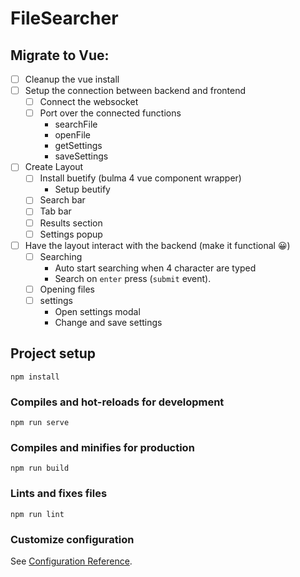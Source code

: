 # FileSearcher

## Migrate to Vue:
- [ ] Cleanup the vue install 
- [ ] Setup the connection between backend and frontend
  - [ ] Connect the websocket
  - [ ] Port over the connected functions
    - searchFile
    - openFile
    - getSettings
    - saveSettings
- [ ] Create Layout
  - [ ] Install buetify (bulma 4 vue component wrapper) 
    - Setup beutify 
  - [ ] Search bar
  - [ ] Tab bar
  - [ ] Results section
  - [ ] Settings popup
- [ ] Have the layout interact with the backend (make it functional 😀)
  - [ ] Searching
    - Auto start searching when 4 character are typed
    - Search on `enter` press (`submit` event). 
  - [ ] Opening files
  - [ ] settings
    - Open settings modal
    - Change and save settings

## Project setup
```
npm install
```

### Compiles and hot-reloads for development
```
npm run serve
```

### Compiles and minifies for production
```
npm run build
```

### Lints and fixes files
```
npm run lint
```

### Customize configuration
See [Configuration Reference](https://cli.vuejs.org/config/).
